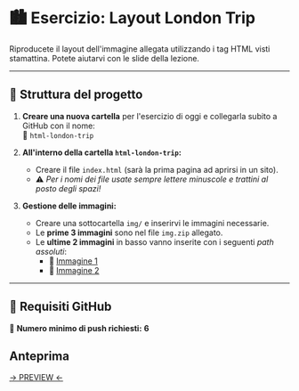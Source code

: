 # 🏙️ Esercizio: Layout London Trip  

Riproducete il layout dell'immagine allegata utilizzando i tag HTML visti stamattina. Potete aiutarvi con le slide della lezione.  

---

## 📂 Struttura del progetto  

1. **Creare una nuova cartella** per l'esercizio di oggi e collegarla subito a GitHub con il nome:  
   📌 `html-london-trip`  

2. **All'interno della cartella `html-london-trip`:**  
   - Creare il file `index.html` (sarà la prima pagina ad aprirsi in un sito).  
   - ⚠️ _Per i nomi dei file usate sempre lettere minuscole e trattini al posto degli spazi!_  

3. **Gestione delle immagini:**  
   - Creare una sottocartella `img/` e inserirvi le immagini necessarie.  
   - Le **prime 3 immagini** sono nel file `img.zip` allegato.  
   - Le **ultime 2 immagini** in basso vanno inserite con i seguenti _path assoluti_:  
     - 🌆 [Immagine 1](https://www.abta.com/sites/default/files/styles/large/public/media/uploads/london-400x400-compressor_0.jpg)  
     - 🌉 [Immagine 2](https://imgc.allpostersimages.com/img/posters/evening-tower-bridge-and-river-thames-london_u-L-P2QVZJ0.jpg?artPerspective=n)  

---

## 🔄 Requisiti GitHub  

📌 **Numero minimo di push richiesti:** **6**  

## Anteprima

[-> PREVIEW <-](https://simonelupone.github.io/html-london-trip/)
